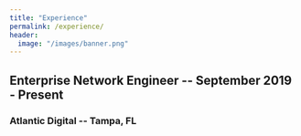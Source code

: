 ```yaml
---
title: "Experience"
permalink: /experience/
header:
  image: "/images/banner.png"
---
```


## Enterprise Network Engineer -- September 2019 - Present
### Atlantic Digital -- Tampa, FL 
